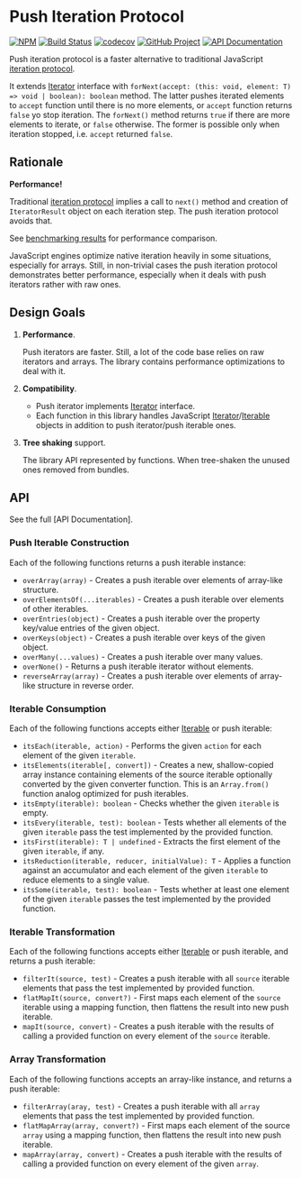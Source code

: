 Push Iteration Protocol
=======================

[![NPM][npm-image]][npm-url]
[![Build Status][build-status-img]][build-status-link]
[![codecov][codecov-image]][codecov-url]
[![GitHub Project][github-image]][github-url]
[![API Documentation][api-docs-image]][api-docs-url]

Push iteration protocol is a faster alternative to traditional JavaScript [iteration protocol].

It extends [Iterator] interface with `forNext(accept: (this: void, element: T) => void | boolean): boolean` method.
The latter pushes iterated elements to `accept` function until there is no more elements, or `accept` function returns
`false` yo stop iteration. The `forNext()` method returns `true` if there are more elements to iterate, or `false`
otherwise. The former is possible only when iteration stopped, i.e. `accept` returned `false`.


Rationale
---------

**Performance!**

Traditional [iteration protocol] implies a call to `next()` method and creation of `IteratorResult` object on each
iteration step. The push iteration protocol avoids that.

See [benchmarking results] for performance comparison.

JavaScript engines optimize native iteration heavily in some situations, especially for arrays. Still, in non-trivial
cases the push iteration protocol demonstrates better performance, especially when it deals with push iterators rather
with raw ones.


Design Goals
------------

1. **Performance**.
   
   Push iterators are faster. Still, a lot of the code base relies on raw iterators and arrays. The library contains
   performance optimizations to deal with it.

2. **Compatibility**.

   - Push iterator implements [Iterator] interface.
   - Each function in this library handles JavaScript [Iterator]/[Iterable] objects in addition to push iterator/push
     iterable ones.

3. **Tree shaking** support.

   The library API represented by functions. When tree-shaken the unused ones removed from bundles.


[iteration protocol]: https://developer.mozilla.org/en-US/docs/Web/JavaScript/Reference/Iteration_protocols
[Iterator]: https://developer.mozilla.org/en-US/docs/Web/JavaScript/Reference/Iteration_protocols#The_iterator_protocol
[Iterable]: https://developer.mozilla.org/en-US/docs/Web/JavaScript/Reference/Iteration_protocols#The_iterable_protocol
[benchmarking results]: https://github.com/proc7ts/push-iterator/tree/master/benchmarks

[npm-image]: https://img.shields.io/npm/v/@proc7ts/push-iterator.svg?logo=npm
[npm-url]: https://www.npmjs.com/package/@proc7ts/push-iterator
[build-status-img]: https://github.com/proc7ts/push-iterator/workflows/Build/badge.svg
[build-status-link]: https://github.com/proc7ts/push-iterator/actions?query=workflow%3ABuild
[codecov-image]: https://codecov.io/gh/proc7ts/push-iterator/branch/master/graph/badge.svg
[codecov-url]: https://codecov.io/gh/proc7ts/push-iterator
[github-image]: https://img.shields.io/static/v1?logo=github&label=GitHub&message=project&color=informational
[github-url]: https://github.com/proc7ts/push-iterator
[api-docs-image]: https://img.shields.io/static/v1?logo=typescript&label=API&message=docs&color=informational
[api-docs-url]: https://proc7ts.github.io/push-iterator/
[IoC]: https://en.wikipedia.org/wiki/Inversion_of_control


API
---

See the full [API Documentation].


### Push Iterable Construction

Each of the following functions returns a push iterable instance:

- `overArray(array)` - Creates a push iterable over elements of array-like structure.
- `overElementsOf(...iterables)` - Creates a push iterable over elements of other iterables.
- `overEntries(object)` - Creates a push iterable over the property key/value entries of the given object.
- `overKeys(object)` - Creates a push iterable over keys of the given object.
- `overMany(...values)` - Creates a push iterable over many values.
- `overNone()` - Returns a push iterable iterator without elements.
- `reverseArray(array)` - Creates a push iterable over elements of array-like structure in reverse order.


### Iterable Consumption

Each of the following functions accepts either [Iterable] or push iterable:

- `itsEach(iterable, action)` - Performs the given `action` for each element of the given `iterable`.
- `itsElements(iterable[, convert])` - Creates a new, shallow-copied array instance containing elements of the source
   iterable optionally converted by the given converter function. This is an `Array.from()` function analog optimized
   for push iterables.
- `itsEmpty(iterable): boolean` - Checks whether the given `iterable` is empty.
- `itsEvery(iterable, test): boolean` - Tests whether all elements of the given `iterable` pass the test implemented
   by the provided function.
- `itsFirst(iterable): T | undefined` - Extracts the first element of the given `iterable`, if any.
- `itsReduction(iterable, reducer, initialValue): T` - Applies a function against an accumulator and each element
   of the given `iterable` to reduce elements to a single value.
- `itsSome(iterable, test): boolean` - Tests whether at least one element of the given `iterable` passes the test
   implemented by the provided function.


### Iterable Transformation

Each of the following functions accepts either [Iterable] or push iterable, and returns a push iterable:

- `filterIt(source, test)` - Creates a push iterable with all `source` iterable elements that pass the test
  implemented by provided function.
- `flatMapIt(source, convert?)` - First maps each element of the `source` iterable using a mapping function,
  then flattens the result into new push iterable.
- `mapIt(source, convert)` - Creates a push iterable with the results of calling a provided function on every element
  of the `source` iterable.
  

### Array Transformation

Each of the following functions accepts an array-like instance, and returns a push iterable:  

- `filterArray(aray, test)` - Creates a push iterable with all `array` elements that pass the test implemented
   by provided function.
- `flatMapArray(array, convert?)` - First maps each element of the source `array` using a mapping function,
   then flattens the result into new push iterable.
- `mapArray(array, convert)` - Creates a push iterable with the results of calling a provided function on every element
   of the given `array`.
